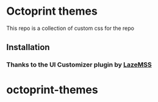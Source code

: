 # Octoprint themes

This repo is a collection of custom css for the repo

## Installation

### Thanks to the UI Customizer plugin by [LazeMSS]()
# octoprint-themes
